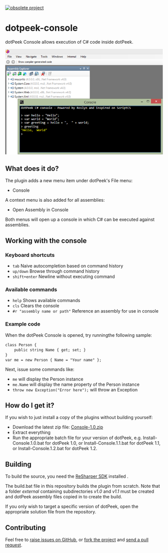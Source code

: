 [![obsolete project](http://jb.gg/badges/obsolete-flat-square.svg)](https://confluence.jetbrains.com/display/ALL/JetBrains+on+GitHub)

# dotpeek-console

dotPeek Console allows execution of C# code inside dotPeek.

![dotPeek](docs/images/console.png)

## What does it do? ##

The plugin adds a new menu item under dotPeek's File menu:

+ Console

A context menu is also added for all assemblies:

+ Open Assembly in Console

Both menus will open up a console in which C# can be executed against assemblies.

## Working with the console ##

### Keyboard shortcuts ###

+ ```tab``` Naive autocompletion based on command history
+ ```up/down``` Browse through command history
+ ```shift+enter``` Newline without executing command

### Available commands ###

+ ```help``` Shows available commands
+ ```cls``` Clears the console
+ ```#r "assembly name or path"``` Reference an assembly for use in console

### Example code ###

When the dotPeek Console is opened, try runningthe following sample:

    class Person {
        public string Name { get; set; }
    }
    var me = new Person { Name = "Your name" };

Next, issue some commands like:

* ```me``` will display the Person instance
* ```me.Name``` will display the name property of the Person instance
* ```throw new Exception("Error here");``` will throw an Exception


## How do I get it? ##

If you wish to just install a copy of the plugins without building yourself:

- Download the latest zip file: [Console-1.0.zip](https://github.com/JetBrains/dotpeek-console/raw/downloads/downloads/Console-1.0.zip)
- Extract everything
- Run the appropriate batch file for your version of dotPeek, e.g. Install-Console.1.0.bat for dotPeek 1.0, or Install-Console.1.1.bat for dotPeek 1.1, or Install-Console.1.2.bat for dotPeek 1.2.

## Building ##

To build the source, you need the [ReSharper SDK](http://www.jetbrains.com/resharper/download/index.html) installed .

The build.bat file in this repository builds the plugin from scratch. Note that a folder _external_ containing subdirectories _v1.0_ and _v1.1_ must be created and dotPeek assembly files copied in to create the build.

If you only wish to target a specific version of dotPeek, open the appropriate solution file from the repository.

## Contributing ##

Feel free to [raise issues on GitHub](https://github.com/JetBrains/dotpeek-console/issues), or [fork the project](http://help.github.com/fork-a-repo/) and [send a pull request](http://help.github.com/send-pull-requests/).





